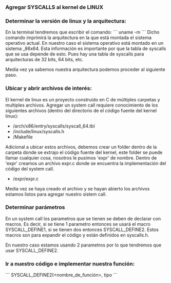 ### Agregar SYSCALLS al kernel de LINUX

### Determinar la versión de linux y la arquitectura:
En la terminal tendremos que escribir el comando: 
´´´ uname -m ´´´
Dicho comando imprimirá la arquitectura en la que está montada el sistema operativo actual. En nuestro caso el sistema operativo está montado en un sistema _86x64. Esta información es importante por que la tabla de syscalls que se usa depende de esto. Pues hay una tabla de syscalls para arquitecturas de 32 bits, 64 bits, etc. 

Media vez ya sabemos nuestra arquitectura podemos proceder al siguiente paso.

### Ubicar y abrir archivos de interés:
El kernel de linux es un proyecto construido en C de múltiples carpetas y multiples archivos. Agregar un system call requiere conocimiento de los siguientes archivos (dentro del directorio de el código fuente del kernel linux):
- /arch/x86/entry/syscalls/syscall_64.tbl
- /include/linux/syscalls.h
- /Makefile

Adicional a ubicar estos archivos, debemos crear un folder dentro de la carpeta donde se extrajo el código fuente del kernel, este folder se puede llamar cualquier cosa, nosotros le pusimos 'expr' de nombre. Dentro de 'expr' creamos un archivo expr.c donde se encuentra la implementación del código del system call.
- /expr/expr.c

Media vez se haya creado el archivo y se hayan abierto los archivos estamos listos para agregar nuestro sistem call.

### Determinar parámetros
En un system call los parametros que se tienen se deben de declarar con macros. Es decir, si se tiene 1 parametro entonces se usará el macro SYSCALL_DEFINE1, si se tienen dos entonces SYSCALL_DEFINE2. Estos macros son para expandir el código y están definidos en syscalls.h.

En nuestro caso estamos usando 2 parametros por lo que tendremos que usar SYSCALL_DEFINE2.

### Ir a nuestro código e implementar nuestra función:
´´´
SYSCALL_DEFINE2(<nombre_de_función>, tipo
´´´
